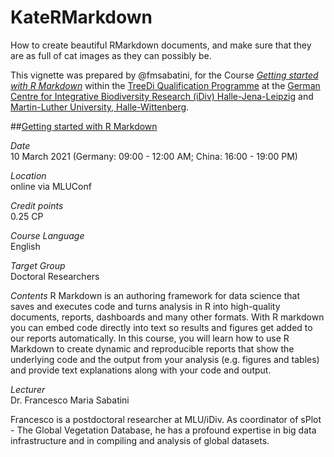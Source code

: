 # KateRMarkdown
How to create beautiful RMarkdown documents, and make sure that they are as full of cat images as they can possibly be.  

This vignette was prepared by @fmsabatini, for the Course [*Getting started with R Markdown*](https://www.idiv.de/en/web/treedi/qualification-programme/2021-getting-started-with-r-markdown.html) within the [TreeDi Qualification Programme](https://www.idiv.de/en/web/treedi/qualification_programme.html) at the [German Centre for Integrative Biodiversity Research (iDiv) Halle-Jena-Leipzig](https://www.idiv.de/en/index.html) and [Martin-Luther University, Halle-Wittenberg](https://www.botanik.uni-halle.de/).




##[Getting started with R Markdown](https://www.idiv.de/en/web/treedi/qualification-programme/2021-getting-started-with-r-markdown.html)  

*Date*  
10 March 2021 (Germany: 09:00 - 12:00 AM; China: 16:00 - 19:00 PM)  

*Location*  
online via MLUConf  

*Credit points*  
0.25 CP  

*Course Language*  
English  

*Target Group*  
Doctoral Researchers  

*Contents*
R Markdown is an authoring framework for data science that saves and executes code and turns analysis in R into high-quality documents, reports, dashboards and many other formats. With R markdown you can embed code directly into text so results and figures get added to our reports automatically. In this course, you will learn how to use R Markdown to create dynamic and reproducible reports that show the underlying code and the output from your analysis (e.g. figures and tables) and provide text explanations along with your code and output.  

*Lecturer*  
Dr. Francesco Maria Sabatini  

Francesco is a postdoctoral researcher at MLU/iDiv. As coordinator of sPlot - The Global Vegetation Database, he has a profound expertise in big data infrastructure and in compiling and analysis of global datasets.
